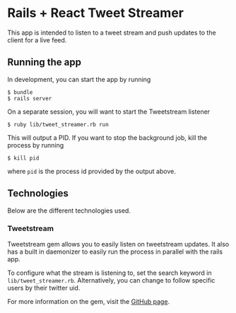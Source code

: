 # Rails + React Tweet Streamer

This app is intended to listen to a tweet stream and push updates to the
client for a live feed.

## Running the app
In development, you can start the app by running

```
$ bundle
$ rails server
```

On a separate session, you will want to start the Tweetstream listener

```
$ ruby lib/tweet_streamer.rb run
```

This will output a PID. If you want to stop the background job, kill the
process by running

```
$ kill pid
```

where `pid` is the process id provided by the output above.

## Technologies
Below are the different technologies used.

### Tweetstream
Tweetstream gem allows you to easily listen on tweetstream updates. It
also has a built in daemonizer to easily run the process in parallel
with the rails app.

To configure what the stream is listening to, set the search keyword in
`lib/tweet_streamer.rb`. Alternatively, you can change to follow
specific users by their twitter uid.

For more information on the gem, visit the [GitHub
page](https://github.com/tweetstream/tweetstream).

